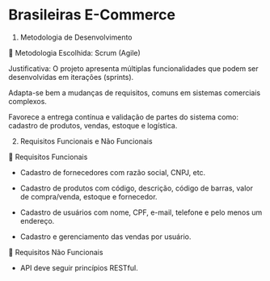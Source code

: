 # Brasileiras E-Commerce

1) Metodologia de Desenvolvimento
   
🎯 Metodologia Escolhida: Scrum (Agile)

Justificativa:
   O projeto apresenta múltiplas funcionalidades que podem ser desenvolvidas em iterações (sprints).

Adapta-se bem a mudanças de requisitos, comuns em sistemas comerciais complexos.

Favorece a entrega contínua e validação de partes do sistema como: cadastro de produtos, vendas, estoque e logística.

2) Requisitos Funcionais e Não Funcionais

📌 Requisitos Funcionais

- Cadastro de fornecedores com razão social, CNPJ, etc.

- Cadastro de produtos com código, descrição, código de barras, valor de compra/venda, estoque e fornecedor.

- Cadastro de usuários com nome, CPF, e-mail, telefone e pelo menos um endereço.

- Cadastro e gerenciamento das vendas por usuário.

📌 Requisitos Não Funcionais

- API deve seguir princípios RESTful.